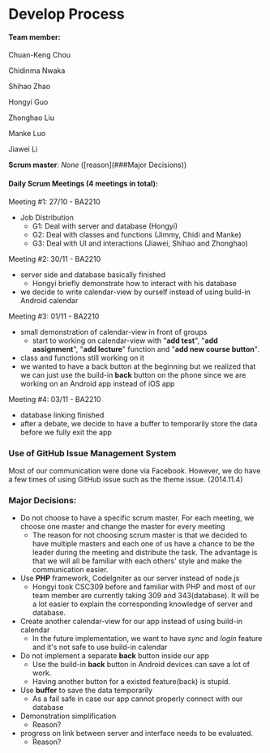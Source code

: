 # Develop Process
#### Team member:
Chuan-Keng Chou

Chidinma Nwaka

Shihao Zhao

Hongyi Guo

Zhonghao Liu

Manke Luo

Jiawei Li

__Scrum master__: _None_ ([reason](###Major Decisions))


#### Daily Scrum Meetings (4 meetings in total):
Meeting #1: 27/10 - BA2210

* Job Distribution
	* G1: Deal with server and database (Hongyi)
	* G2: Deal with classes and functions (Jimmy, Chidi and Manke)
	* G3: Deal with UI and interactions (Jiawei, Shihao and Zhonghao)

Meeting #2: 30/11 - BA2210

* server side and database basically finished
	* Hongyi briefly demonstrate how to interact with his database
* we decide to write calendar-view by ourself instead of using build-in Android calendar

Meeting #3: 01/11 - BA2210

* small demonstration of calendar-view in front of groups
	* start to working on calendar-view with "__add test__", "__add assignment__", "__add lecture__" function and "__add new course button__".
* class and functions still working on it
* we wanted to have a back button at the beginning but we realized that we can just use the build-in __back__ button on the phone since we are working on an Android app instead of iOS app

Meeting #4: 03/11 - BA2210

* database linking finished
* after a debate, we decide to have a buffer to temporarily store the data before we fully exit the app

### Use of GitHub Issue Management System
Most of our communication were done via Facebook. However, we do have a few times of using GitHub issue such as the theme issue. (2014.11.4)

### Major Decisions:
* Do not choose to have a specific scrum master. For each meeting, we choose one master and change the master for every meeting
	* The reason for not choosing scrum master is that we decided to have multiple masters and each one of us have a chance to be the leader during the meeting and distribute the task. The advantage is that we will all be familiar with each others' style and make the communication easier.
* Use __PHP__ framework, CodeIgniter as our server instead of node.js
	* Hongyi took CSC309 before and familiar with PHP and most of our team member are currently taking 309 and 343(database). It will be a lot easier to explain the corresponding knowledge of server and database.
* Create another calendar-view for our app instead of using build-in calendar
	* In the future implementation, we want to have _sync_ and _login_ feature and it's not safe to use build-in calendar
* Do not implement a separate __back__ button inside our app
	* Use the build-in __back__ button in Android devices can save a lot of work.
	* Having another button for a existed feature(back) is stupid.
* Use __buffer__ to save the data temporarily
	* As a fail safe in case our app cannot properly connect with our database 
* Demonstration simplification
	* Reason?
* progress on link between server and interface needs to be evaluated.
	* Reason?
